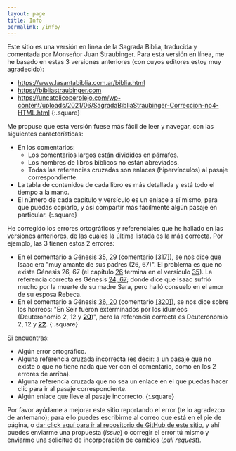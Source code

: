 ```yaml
---
layout: page
title: Info
permalink: /info/
---
```


Este sitio es una versión en línea de la Sagrada Biblia, traducida y comentada por Monseñor Juan Straubinger. Para esta versión en línea, me he basado en estas 3 versiones anteriores (con cuyos editores estoy muy agradecido):

- <https://www.lasantabiblia.com.ar/biblia.html>
- <https://bibliastraubinger.com>
- <https://uncatolicoperplejo.com/wp-content/uploads/2021/06/SagradaBibliaStraubinger-Correccion-no4-HTML.html>
{:.square}

Me propuse que esta versión fuese más fácil de leer y navegar, con las siguientes características:

- En los comentarios:
   - Los comentarios largos están divididos en párrafos.
   - Los nombres de libros bíblicos no están abreviados.
   - Todas las referencias cruzadas son enlaces (hipervínculos) al pasaje correspondiente.
- La tabla de contenidos de cada libro es más detallada y está todo el tiempo a la mano.
- El número de cada capítulo y versículo es un enlace a sí mismo, para que puedas copiarlo, y así compartir más fácilmente algún pasaje en particular.
{:.square}

He corregido los errores ortográficos y referenciales que he hallado en las versiones anteriores, de las cuales la última listada es la más correcta. Por ejemplo, las 3 tienen estos 2 errores:

- En el comentario a Génesis [35, 29](genesis#c35-v29) (comentario [[317]](genesis#n-317)), se nos dice que Isaac era "muy amante de sus padres (26, 67)". El problema es que no existe Génesis 26, 67 (el capítulo [26](genesis#c26) termina en el versículo [35](genesis#c26-v35)). La referencia correcta es Génesis [24, 67](genesis#c24-v67); donde dice que Isaac sufrió mucho por la muerte de su madre Sara, pero halló consuelo en el amor de su esposa Rebeca.
- En el comentario a Génesis [36, 20](genesis#c36-v20) (comentario [[320]](genesis#n-320)), se nos dice sobre los horreos: "En Seír fueron exterminados por los idumeos (Deuteronomio 2, 12 y [**20**](deuteronomio#c2-v20))", pero la referencia correcta es Deuteronomio 2, 12 y [**22**](deuteronomio#c2-v22).
{:.square}

Si encuentras:

- Algún error ortográfico.
- Alguna referencia cruzada incorrecta (es decir: a un pasaje que no existe o que no tiene nada que ver con el comentario, como en los 2 errores de arriba).
- Alguna referencia cruzada que no sea un enlace en el que puedas hacer clic para ir al pasaje correspondiente.
- Algún enlace que lleve al pasaje incorrecto.
{:.square}

Por favor ayúdame a mejorar este sitio reportando el error (te lo agradezco de antemano); para ello puedes escribirme al correo que está en el pie de página, o [dar click aquí para ir al repositorio de GitHub de este sitio](https://github.com/materialknight/bibliacatolica), y ahí puedes enviarme una propuesta (*issue*) o corregir el error tú mismo y enviarme una solicitud de incorporación de cambios (*pull request*).
